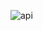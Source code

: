 ![api](https://user-images.githubusercontent.com/64951136/116338897-af584580-a806-11eb-9bae-01b84ea6c847.png)


